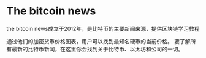 # 

# The bitcoin news

the bitcoin news成立于2012年，是比特币的主要新闻来源，提供区块链学习教程

通过他们的加密货币价格图表，用户可以找到最知名硬币的当前价格。
要了解所有最新的比特币新闻，在这里你会找到关于比特币、以太坊和公司的一切。



